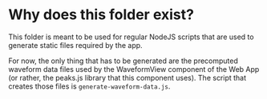 # Why does this folder exist?

This folder is meant to be used for regular NodeJS scripts that are used to generate static files required by the app.

For now, the only thing that has to be generated are the precomputed waveform data files used by the WaveformView component of the Web App (or rather, the peaks.js library that this component uses). The script that creates those files is `generate-waveform-data.js`.
